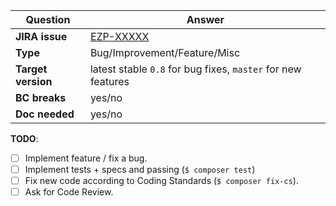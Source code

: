 | Question           | Answer
| ------------------ | ------------------
| **JIRA issue**     | [EZP-XXXXX](https://issues.ibexa.co/browse/EZP-XXXXX)
| **Type**           | Bug/Improvement/Feature/Misc
| **Target version** | latest stable `0.8` for bug fixes, `master` for new features
| **BC breaks**      | yes/no
| **Doc needed**     | yes/no

<!-- Replace this comment with Pull Request description -->

**TODO**:
- [ ] Implement feature / fix a bug.
- [ ] Implement tests + specs and passing (`$ composer test`)
- [ ] Fix new code according to Coding Standards (`$ composer fix-cs`).
- [ ] Ask for Code Review.
